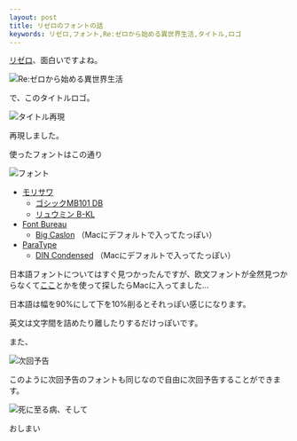 ```yaml
---
layout: post
title: リゼロのフォントの話
keywords: リゼロ,フォント,Re:ゼロから始める異世界生活,タイトル,ロゴ
---
```


[リゼロ](http://re-zero-anime.jp/)、面白いですよね。

![Re:ゼロから始める異世界生活](http://theoria24.github.io/images/rezero1.png "Logo")

で、このタイトルロゴ。

![タイトル再現](http://theoria24.github.io/images/rezero2.png)

再現しました。

使ったフォントはこの通り

![フォント](http://theoria24.github.io/images/rezero3.png)

- [モリサワ](http://www.morisawa.co.jp/)
  - [ゴシックMB101 DB](http://www.morisawa.co.jp/fonts/specimen/1198)
  - [リュウミン B-KL](http://www.morisawa.co.jp/fonts/specimen/1302)
- [Font Bureau](http://www.fontbureau.com/)
  - [Big Caslon](http://www.fontbureau.com/fonts/BigCaslonFB/) （Macにデフォルトで入ってたっぽい）
- [ParaType](http://www.paratype.com/)
  - [DIN Condensed](https://www.myfonts.com/fonts/paratype/din-condensed/) （Macにデフォルトで入ってたっぽい）

日本語フォントについてはすぐ見つかったんですが、欧文フォントが全然見つからなくて[ここ](http://wordmark.it/)とかを使って探したらMacに入ってました…

日本語は幅を90%にして下を10%削るとそれっぽい感じになります。

英文は文字間を詰めたり離したりするだけっぽいです。

また、

![次回予告](http://theoria24.github.io/images/rezero4.png)

このように次回予告のフォントも同じなので自由に次回予告することができます。

![死に至る病、そして](http://theoria24.github.io/images/rezero5.png)

おしまい